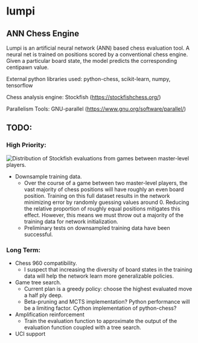 # lumpi
## ANN Chess Engine

Lumpi is an artificial neural network (ANN) based chess evaluation tool. A neural net is trained on positions scored by a
conventional chess engine. Given a particular board state, the model predicts the corresponding centipawn value.

External python libraries used:
python-chess,
scikit-learn,
numpy,
tensorflow

Chess analysis engine:
Stockfish (https://stockfishchess.org/)

Parallelism Tools:
GNU-parallel (https://www.gnu.org/software/parallel/)

## TODO:
### High Priority:
![Distribution of Stockfish evaluations from games between master-level players.](https://github.com/casey-martin/lumpi/blob/master/figures/stockfish_eval_dist.png)

* Downsample training data. 
  * Over the course of a game between two master-level players, the vast majority of chess positions will have roughly an even board position. Training on this full dataset results in the network minimizing error by randomly guessing values around 0. Reducing the relative proportion of roughly equal positions mitigates this effect. However, this means we must throw out a majority of the training data for network initialization. 
  * Preliminary tests on downsampled training data have been successful. 

### Long Term:
* Chess 960 compatibility.
  * I suspect that increasing the diversity of board states in the training data will help the network learn more generalizable policies.
* Game tree search.
  * Current plan is a greedy policy: choose the highest evaluated move a half ply deep. 
  * Beta-pruning and MCTS implementation? Python performance will be a limiting factor. Cython implementation of python-chess?
* Amplification reinforcement
  * Train the evaluation function to approximate the output of the evaluation function coupled with a tree search.
* UCI support
